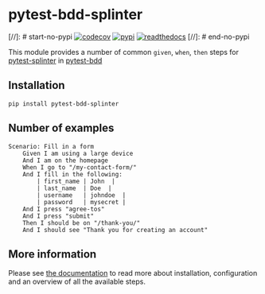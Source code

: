 # pytest-bdd-splinter

[//]: # start-no-pypi
[![codecov](https://codecov.io/gh/labd/pytest-bdd-splinter/branch/master/graph/badge.svg)](https://codecov.io/gh/labd/pytest-bdd-splinter)
[![pypi](https://img.shields.io/pypi/v/pytest-bdd-splinter.svg)](https://pypi.python.org/pypi/pytest-bdd-splinter/)
[![readthedocs](https://readthedocs.org/projects/pytest-bdd-splinter/badge/)](https://pytest-bdd-splinter.readthedocs.io/en/latest/)
[//]: # end-no-pypi

This module provides a number of common `given`, `when`, `then` steps for
[pytest-splinter](https://github.com/pytest-dev/pytest-splinter) in
[pytest-bdd](https://github.com/pytest-dev/pytest-bdd)

## Installation

```shell
pip install pytest-bdd-splinter
```

## Number of examples
```gherkin
Scenario: Fill in a form
    Given I am using a large device
    And I am on the homepage
    When I go to "/my-contact-form/"
    And I fill in the following:
        | first_name | John  |
        | last_name  | Doe  |
        | username   | johndoe  |
        | password   | mysecret |
    And I press "agree-tos"
    And I press "submit"
    Then I should be on "/thank-you/"
    And I should see "Thank you for creating an account"
```

## More information
Please see [the documentation](https://pytest-bdd-splinter.readthedocs.io/en/latest/)
to read more about installation, configuration and an overview of all the
available steps.
